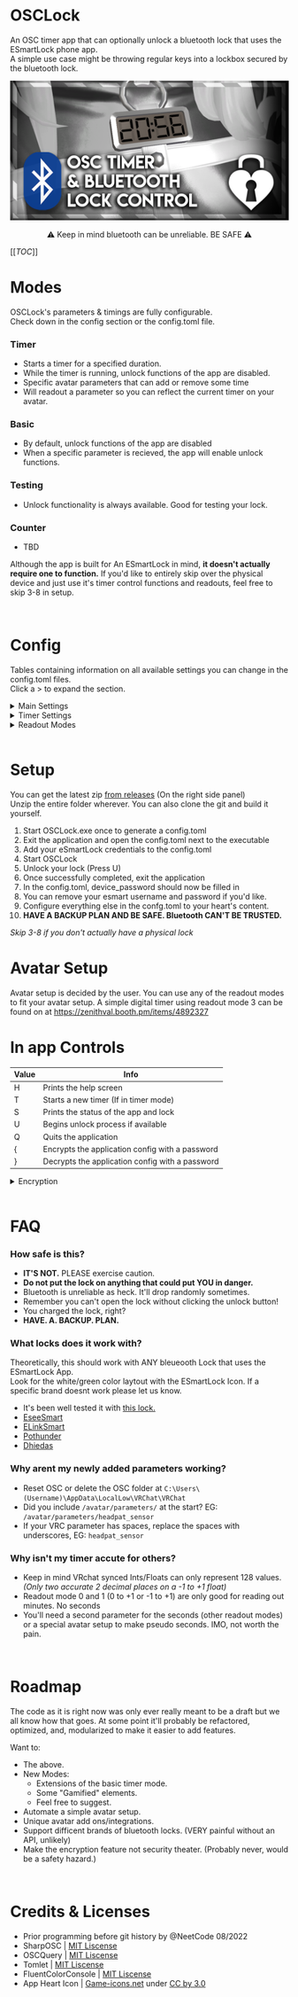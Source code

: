 # OSCLock
An OSC timer app that can optionally unlock a bluetooth lock that uses the ESmartLock phone app. 
<br> A simple use case might be throwing regular keys into a lockbox secured by the bluetooth lock. 

![Preview](https://raw.githubusercontent.com/ZenithVal/OSCLock/main/preview.png)
<p align="center">
⚠ Keep in mind bluetooth can be unreliable. BE SAFE  ⚠
</p>

[[_TOC_]]

# Modes
OSCLock's parameters & timings are fully configurable. <br> Check down in the config section or the config.toml file.

### Timer
- Starts a timer for a specified duration. 
- While the timer is running, unlock functions of the app are disabled.
- Specific avatar parameters that can add or remove some time 
- Will readout a parameter so you can reflect the current timer on your avatar.

### Basic
 - By default, unlock functions of the app are disabled
 - When a specific parameter is recieved, the app will enable unlock functions.

### Testing
 - Unlock functionality is always available. Good for testing your lock.

### Counter
 - TBD

Although the app is built for An ESmartLock in mind, **it doesn't actually require one to function.** If you'd like to entirely skip over the physical device and just use it's timer control functions and readouts, feel free to skip 3-8 in setup.

<br>

# Config

Tables containing information on all available settings you can change in the config.toml files. <br> Click a > to expand the section.

<details><summary>Main Settings</summary>

| Value           | Info                                                        | Default     |
|:--------------- | ----------------------------------------------------------- |:-----------:|
| OSCQuery        | Enable [OSCQuery](https://github.com/vrchat-community/vrc-oscquery-lib) (IP & Listening port will be ignored)| false|
||||
| ip              | Address to send OSC data to                                 | "127.0.0.1" |
| listener_port   | Port to listen for OSC data on                              | 9001        |
| write_port      | Port to send OSC data to                                    | 9000        |
||||
| mode            | Testing, Basic, Or Timer                                    | "Timer"     |
| debugging       | Extra console readouts, mainly for OSC debugging            | false       |
||||
| lock_type       | Not used yet, maybe for different bluetooth locks later.    | ESmartLock  |
| esmart_username | Account username for login                                  | ""          |
| esmart_password | Account password for login                                  | ""          |
| device_password | Lock passcode will be written here after a successful login | ""          |
</details>

<details><summary>Timer Settings</summary>

| Value              | Info                                                             | Default |
|:------------------ | ---------------------------------------------------------------- |:-------:|
| max                | Maximum time. How much sand can the hourglass hold at a time?    | 60      |
| absolute_min       | Time will be added if it total time is below this. 0 disables.   | 0       |
| absolute_max       | If overall time reaches this, inc_step wont work. 0 disables.    | 120     |
|                    |                                                                  |         |
| starting_value     | Time in minutes the timer should start at. Random if -1          | -1      |
| random_min         | Random minimum time                                              | 40      |
| random_min         | Random maximum time                                              | 60      |
|                    |                                                                  |         |
| inc_parameter      | When this Bool is true via OSC, it should increase the timer.    | ""      |
| inc_step           | Time in seconds to add (int)                                     | 60      |
| dec_parameter      | When this Bool is true via OSC, it should decrease the timer.    | ""      |
| dec_step           | Time in seconds to subtract (int)                                | 300     |
| input_cooldown     | Minimum cooldown between allowed inputs.                         | 1500    |
|                    |                                                                  |         |
| readout_mode       | Method of translating time remaining via OSC. Chart below        | 0       |
| readout_parameter  | Readout parameter 1                                              | ""      |
| readout_parameter2 | Readout parameter 2 (optional)                                   | ""      |
|                    |                                                                  |         |
| cooldown_parameter | True while cooldown is active                                    | ""      |
| readout_interval   | Time in miliseconds between parameter updates.                   | 500     |
</details>


<details><summary>Readout Modes</summary>

readout_mode determines how data is output from OSCLock. <br> Choose a method that works for you and your avatar. 

> P1 = readout_parameter and P2 = readout_parameter2

| readout_mode | Use of Readout parameters                                      |
|:------------ | -------------------------------------------------------------- |
| 0            | No readout parameter will be used                              |
| 1            | P1, float 0 to +1                                              |
| 2            | P1, float -1 to +1                                             |
| 3            | P1, float -1 to +1 for minutes. P2, float -1 to +1 for seconds |
| 4            | P1, float -1 to +1 for minutes. P2, int 1:1 with seconds       |
| 5            | P1 & P2, ints 1:1 minutes and seconds respectively             |
| 6            | P1, int 1:1 mins/seconds. P2, bool determines min/sec data     |
</details>


<br>

# Setup
You can get the latest zip [from releases](https://gitlab.com/osclock/osclock/-/releases) (On the right side panel) <br> Unzip the entire folder wherever. You can also clone the git and build it yourself. 

1. Start OSCLock.exe once to generate a config.toml
2. Exit the application and open the config.toml next to the executable
3. Add your eSmartLock credentials to the config.toml
4. Start OSCLock
5. Unlock your lock (Press U)
6. Once successfully completed, exit the application
7. In the config.toml, device_password should now be filled in
8. You can remove your esmart username and password if you'd like.
9. Configure everything else in the confg.toml to your heart's content.
10. **HAVE A BACKUP PLAN AND BE SAFE. Bluetooth CAN'T BE TRUSTED.**

*Skip 3-8 if you don't actually have a physical lock*


# Avatar Setup
Avatar setup is decided by the user. You can use any of the readout modes to fit your avatar setup. A simple digital timer using readout mode 3 can be found on at https://zenithval.booth.pm/items/4892327


# In app Controls
| Value | Info                                            |
|:----- | ----------------------------------------------- |
| H     | Prints the help screen                          |
| T     | Starts a new timer (If in timer mode)           |
| S     | Prints the status of the app and lock           |
| U     | Begins unlock process if available              |
| Q     | Quits the application                           |
| {     | Encrypts the application config with a password |
| }     | Decrypts the application config with a password |

<details><summary>Encryption</summary>

This uses very basic encryption to obfuscate the config.toml and timer files. After pressing { in the app, you'll be prompted to enter a password. If encryption is enabled, the timer can not simply be ended early by deleting the timer files. Decryption will force end the current time. 

A fun way to use this might be encrypting the app with a code you don't remember and giving it to someone you trust. Goes without saying, **only use this if you're confident and have confirmed it can open your lock and you're BEING SAFE.**

It's hidden in the app interface but the { and } buttons still function. <br>

</details>


<br>

# FAQ
### How safe is this?
- **IT'S NOT.** PLEASE exercise caution.
- **Do not put the lock on anything that could put YOU in danger.** 
- Bluetooth is unreliable as heck. It'll drop randomly sometimes.
- Remember you can't open the lock without clicking the unlock button!
- You charged the lock, right?
- **HAVE. A. BACKUP. PLAN.**


### What locks does it work with?
Theoretically, this should work with ANY bleueooth Lock that uses the ESmartLock App. <br>
Look for the white/green color laytout with the ESmartLock Icon. If a specific brand doesnt work please let us know. 
- It's been well tested it with [this lock.](https://amzn.to/3JAGxmm) 
- [EseeSmart](https://amzn.to/3PuaTuo) 
- [ELinkSmart](https://amzn.to/3ra1NsM)
- [Pothunder](https://amzn.to/3r1EJfv)
- [Dhiedas](https://amzn.to/46t4xBC)

### Why arent my newly added parameters working? <br>
- Reset OSC or delete the OSC folder at `C:\Users\(Username)\AppData\LocalLow\VRChat\VRChat` <br>
- Did you include `/avatar/parameters/` at the start? EG: `/avatar/parameters/headpat_sensor` <br>
- If your VRC parameter has spaces, replace the spaces with underscores, EG: `headpat_sensor` 

### Why isn't my timer accute for others?
 - Keep in mind VRchat synced Ints/Floats can only represent 128 values. *(Only two accurate 2 decimal places on a -1 to +1 float)*
 - Readout mode 0 and 1 (0 to +1 or -1 to +1) are only good for reading out minutes. No seconds
 - You'll need a second parameter for the seconds (other readout modes) or a special avatar setup to make pseudo seconds. IMO, not worth the pain.


<br>

# Roadmap
The code as it is right now was only ever really meant to be a draft but we all know how that goes. At some point it'll probably be refactored, optimized, and, modularized to make it easier to add features.

Want to:
 - The above.
 - New Modes:
   - Extensions of the basic timer mode.
   - Some "Gamified" elements.
   - Feel free to suggest.
 - Automate a simple avatar setup.
 - Unique avatar add ons/integrations.
 - Support difficent brands of bluetooth locks. (VERY painful without an API, unlikely)
 - Make the encryption feature not security theater. (Probably never, would be a safety hazard.)


<br>

# Credits & Licenses

- Prior programming before git history by @NeetCode 08/2022
- SharpOSC | [MIT Liscense](https://github.com/tecartlab/SharpOSC/blob/master/License.txt)
- OSCQuery | [MIT Liscense](https://github.com/vrchat-community/vrc-oscquery-lib/blob/main/License.md)
- Tomlet | [MIT Liscense](https://github.com/SamboyCoding/Tomlet/blob/master/LICENSE)
- FluentColorConsole | [MIT Liscense](https://github.com/developer82/FluentColorConsole/blob/master/LICENSE)
- App Heart Icon | [Game-icons.net](https://game-icons.net/1x1/delapouite/locked-heart.html) under [CC by 3.0](https://creativecommons.org/licenses/by/3.0/)